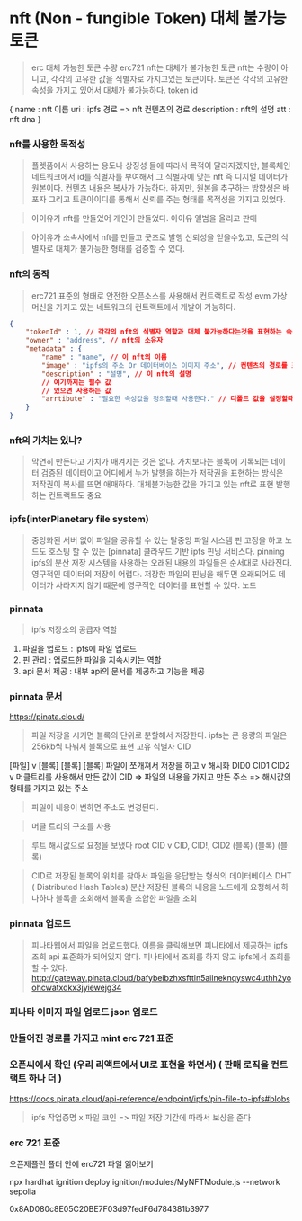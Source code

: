 # nft (Non - fungible Token) 대체 불가능 토큰
> erc 대체 가능한 토큰 수량
> erc721 nft는 대체가 불가능한 토큰
> nft는 수량이 아니고, 각각의 고유한 값을 식별자로 가지고있는 토큰이다.
> 토큰은 각각의 고유한 속성을 가지고 있어서 대체가 불가능하다. token id

{
    name : nft 이름
    uri : ipfs 경로 => nft 컨텐츠의 경로
    description : nft의 설명
    att : nft dna
}

### nft를 사용한 목적성
> 플렛폼에서 사용하는 용도나 상징성 들에 따라서 목적이 달라지겠지만, 
> 블록체인 네트워크에서 id를 식별자를 부여해서 그 식별자에 맞는 nft 즉 디지털 데이터가 원본이다.
> 컨텐츠 내용은 복사가 가능하다. 하지만, 원본을 추구하는 방향성은 배포자 그리고 토큰아이디를 통해서 신뢰를 주는 형태를 목적성을 가지고 있었다.

> 아이유가 nft를 만들었어 개인이 만들었다. 아이유 앨범을 올리고 판매

> 아이유가 소속사에서 nft를 만들고 굿즈로 발행 신뢰성을 얻을수있고, 토큰의 식별자로 대체가 불가능한 형태를 검증할 수 있다.

### nft의 동작
> erc721 표준의 형태로 안전한 오픈소스를 사용해서 컨트랙트로 작성
> evm 가상 머신을 가지고 있는 네트워크의 컨트랙트에서 개발이 가능하다. 
```json
{
    "tokenId" : 1, // 각각의 nft의 식별자 역할과 대체 불가능하다는것을 표현하는 속성
    "owner" : "address", // nft의 소유자
    "metadata" : {
        "name" : "name", // 이 nft의 이름
        "image" : "ipfs의 주소 Or 데이터베이스 이미지 주소", // 컨텐츠의 경로를 표현하는 속성
        "description" : "설명", // 이 nft의 설명
        // 여기까지는 필수 값
        // 있으면 사용하는 값
        "arrtibute" : "필요한 속성값을 정의할때 사용한다." // 디폴드 값을 설정할때는 trait_type과 value를 사용하면 된다.
    }
}
```

### nft의 가치는 있냐?
> 막연히 만든다고 가치가 매겨지는 것은 없다.
> 가치보다는 블록에 기록되는 데이터 검증된 데이터이고
> 어디에서 누가 발행을 하는가
> 저작권을 표현하는 방식은 저작권이 복사를 뜨면 애매하다. 대체불가능한 값을 가지고 있는 nft로 표현
발행하는 컨트랙트도 중요

### ipfs(interPlanetary file system)
> 중앙화된 서버 없이 파일을 공유할 수 있는 탈중앙 파일 시스템
> 핀 고정을 하고 노드도 호스팅 할 수 있는 [pinnata]
> 클라우드 기반 ipfs 핀닝 서비스다. pinning
> ipfs의 분산 저장 시스템을 사용하는 오래된 내용의 파일들은 순서대로 사라진다. 영구적인 데이터의 저장이 어렵다. 저장한 파일의 핀닝을 해두면 오래되어도 데이터가 사라지지 않기 떄문에 영구적인 데이터를 표현할 수 있다. 노드 

### pinnata
> ipfs 저장소의 공급자 역할
1. 파일을 업로드 : ipfs에 파일 업로드
2. 핀 관리 : 업로드한 파일을 지속시키는 역할
3. api 문서 제공 : 내부 api의 문서를 제공하고 기능을 제공

### pinnata 문서
https://pinata.cloud/

> 파일 저장을 시키면 블록의 단위로 분할해서 저장한다. 
> ipfs는 큰 용량의 파일은 256kb씩 나눠서 블록으로 표현 고유 식별자 CID

[파일]
v
[블록] [블록] [블록]
파일이 쪼개져서 저장을 하고
v 해시화
DID0 CID1 CID2
v 머클트리를 사용해서 만든 값이
CID => 파일의 내용을 가지고 만든 주소 => 해시값의 형태를 가지고 있는 주소
> 파일이 내용이 변하면 주소도 변경된다.

> 머클 트리의 구조를 사용

> 루트 해시값으로 요청을 보냈다
root CID 
v
CID, CID!, CID2
(블록) (블록) (블록)

> CID로 저장된 블록의 위치를 찾아서 파일을 응답받는 형식의 데이터베이스
DHT ( Distributed Hash Tables) 분산 저장된 블록의 내용을 노드에게 요청해서 하나하나 블록을 조회해서 블록을 조합한 파일을 조회

### pinnata 업로드
> 피나타웹에서 파일을 업로드했다. 이름을 클릭해보면 피나타에서 제공하는 ipfs 조회 api 
> 표준화가 되어있지 않다.  피나타에서 조회를 하지 않고
> ipfs에서 조회를 할 수 있다. http://gateway.pinata.cloud/bafybeibzhxsfttln5ailneknqyswc4uthh2yoohcwatxdkx3jyiewejg34

### 피나타 이미지 파일 업로드 json 업로드
### 만들어진 경로를 가지고 mint erc 721 표준
### 오픈씨에서 확인 (우리 리액트에서 UI로 표현을 하면서) ( 판매 로직을 컨트랙트 하나 더 )

https://docs.pinata.cloud/api-reference/endpoint/ipfs/pin-file-to-ipfs#blobs

> ipfs 작업증명 x 
> 파일 코인 => 파일 저장 기간에 따라서 보상을 준다

### erc 721 표준
오픈제플린 폴더 안에 erc721 파일 읽어보기

npx hardhat ignition deploy ignition/modules/MyNFTModule.js --network sepolia

0x8AD080c8E05C20BE7F03d97fedF6d784381b3977